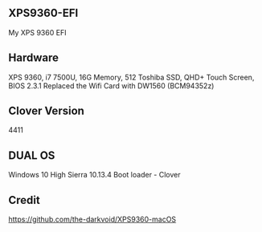 ## XPS9360-EFI
My XPS 9360 EFI

## Hardware
XPS 9360, i7 7500U, 16G Memory, 512 Toshiba SSD, QHD+ Touch Screen, BIOS 2.3.1
Replaced the Wifi Card with DW1560 (BCM94352z)

## Clover Version
4411

## DUAL OS
Windows 10
High Sierra 10.13.4
Boot loader - Clover

## Credit
https://github.com/the-darkvoid/XPS9360-macOS
